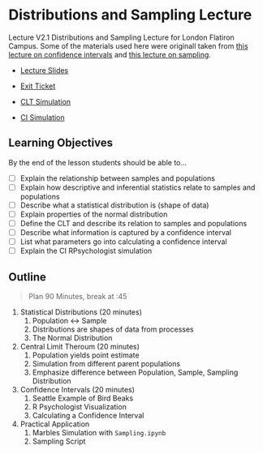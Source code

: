 # Distributions and Sampling Lecture  

Lecture V2.1 Distributions and Sampling Lecture for London Flatiron Campus.
Some of the materials used here were originall taken from [this lecture on confidence intervals](https://github.com/learn-co-students/on_confidence_intervals_seattle-ds/blob/master/on_confidence_intervals.ipynb) and [this lecture on sampling](https://github.com/learn-co-students/dsc-sampling-012720/blob/master/sampling.ipynb). 

* [Lecture Slides](https://docs.google.com/presentation/d/1DPbghxn9g6SPGO7deiN2Y0Sm-xbMjTE6C4wh89ErYJI/edit?usp=sharing)

* [Exit Ticket](https://forms.gle/V2hWh46bdgbD7VhQ9) 

* [CLT Simulation](https://openintro.shinyapps.io/CLT_mean/)

* [CI Simulation](https://rpsychologist.com/d3/CI/)

## Learning Objectives

By the end of the lesson students should be able to... 

* [ ] Explain the relationship between samples and populations
* [ ] Explain how descriptive and inferential statistics relate to samples and populations 
* [ ] Describe what a statistical distribution is (shape of data) 
* [ ] Explain properties of the normal distribution 
* [ ] Define the CLT and describe its relation to samples and populations 
* [ ] Describe what information is captured by a confidence interval  
* [ ] List what parameters go into calculating a confidence interval
* [ ] Explain the CI RPsychologist simulation 

## Outline 

> Plan 90 Minutes, break at :45

1. Statistical Distributions (20 minutes)
	1. Population <-> Sample 	
	2. Distributions are shapes of data from processes
	3. The Normal Distribution
2. Central Limit Theroum (20 minutes)
	1. Population yields point estimate
	2. Simulation from different parent populations 
	3. Emphasize difference between Population, Sample, Sampling Distribution
3. Confidence Intervals (20 minutes)
	1. Seattle Example of Bird Beaks
	2. R Psychologist Visualization
	3. Calculating a Confidence Interval 
4. Practical Application 
	1. Marbles Simulation with `Sampling.ipynb`
	2. Sampling Script  

